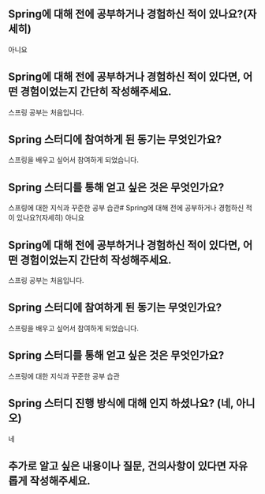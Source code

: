 ## Spring에 대해 전에 공부하거나 경험하신 적이 있나요?(자세히)
아니요
## Spring에 대해 전에 공부하거나 경험하신 적이 있다면, 어떤 경험이었는지 간단히 작성해주세요.
스프링 공부는 처음입니다.
## Spring 스터디에 참여하게 된 동기는 무엇인가요?
스프링을 배우고 싶어서 참여하게 되었습니다.
## Spring 스터디를 통해 얻고 싶은 것은 무엇인가요?
스프링에 대한 지식과 꾸준한 공부 습관# Spring에 대해 전에 공부하거나 경험하신 적이 있나요?(자세히)
아니요
## Spring에 대해 전에 공부하거나 경험하신 적이 있다면, 어떤 경험이었는지 간단히 작성해주세요.
스프링 공부는 처음입니다.
## Spring 스터디에 참여하게 된 동기는 무엇인가요?
스프링을 배우고 싶어서 참여하게 되었습니다.
## Spring 스터디를 통해 얻고 싶은 것은 무엇인가요?
스프링에 대한 지식과 꾸준한 공부 습관
## Spring 스터디 진행 방식에 대해 인지 하셨나요? (네, 아니오)
네
## 추가로 알고 싶은 내용이나 질문, 건의사항이 있다면 자유롭게 작성해주세요.
```
